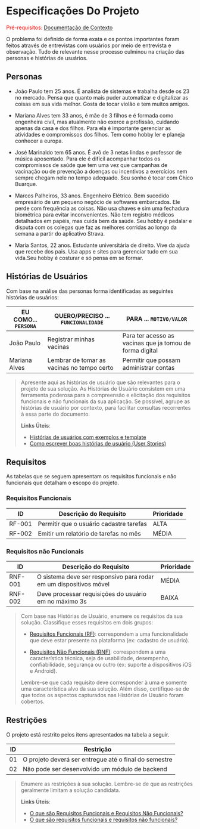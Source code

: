 # Especificações Do Projeto

<span style="color:red">Pré-requisitos: <a href="1-Contexto.md"> Documentação de Contexto</a></span>

O problema foi definido de forma exata e os pontos importantes foram feitos através de entrevistas com usuários por meio de entrevista e observação. Tudo de relevante nesse processo culminou na criação das personas e histórias de usuários.

## Personas

* João Paulo tem 25 anos. É analista de sistemas e trabalha desde os 23 no mercado.
Pensa que quanto mais puder automatizar e digitalizar as coisas em sua vida melhor. Gosta de tocar violão e tem muitos amigos.

* Mariana Alves tem 33 anos, é mãe de 3 filhos e é formada como engenheira civil, mas atualmente não exerce a profissão, cuidando apenas da casa e dos filhos. Para ela é importante gerenciar as atividades e compromissos dos filhos. Tem como hobby ler e planeja conhecer a europa.

* José Marinaldo tem 65 anos. É avô de 3 netas lindas e professor de música aposentado. Para ele é difícil acompanhar todos os compromissos de saúde que tem uma vez que campanhas de vacinação ou de prevenção a doenças ou incentivos a exercícios nem sempre chegam nele no tempo adequado. Seu sonho é tocar com Chico Buarque.

* Marcos Palheiros, 33 anos. Engenheiro Elétrico. Bem sucedido empresário de um pequeno negócio de softwares embarcados.  Ele perde com frequência as coisas. Não usa chaves e sim uma fechadura biométrica para evitar inconvenientes. Não tem registro médicos detalhados em papéis, mas cuida bem da saúde. Seu hobby é pedalar e disputa com os colegas que faz as melhores corridas ao longo da semana a partir do aplicativo Strava.

* Maria Santos, 22 anos. Estudante universitária de direito. Vive da ajuda que recebe dos pais. Usa apps e sites para gerenciar tudo em sua vida.Seu hobby é costurar e só pensa em se formar.
 

## Histórias de Usuários

Com base na análise das personas forma identificadas as seguintes histórias de usuários:

|EU COMO... `PERSONA`| QUERO/PRECISO ... `FUNCIONALIDADE`        |PARA ... `MOTIVO/VALOR`                                  |
|--------------------|-------------------------------------------|---------------------------------------------------------|
|João Paulo          | Registrar minhas vacinas                  | Para ter acesso as vacinas que ja tomou de forma digital|
|Mariana Alves       | Lembrar de tomar as vacinas no tempo certo| Permitir que possam administrar contas                  |

> Apresente aqui as histórias de usuário que são relevantes para o
> projeto de sua solução. As Histórias de Usuário consistem em uma
> ferramenta poderosa para a compreensão e elicitação dos requisitos
> funcionais e não funcionais da sua aplicação. Se possível, agrupe as
> histórias de usuário por contexto, para facilitar consultas
> recorrentes à essa parte do documento.
>
> **Links Úteis**:
> - [Histórias de usuários com exemplos e template](https://www.atlassian.com/br/agile/project-management/user-stories)
> - [Como escrever boas histórias de usuário (User Stories)](https://medium.com/vertice/como-escrever-boas-users-stories-hist%C3%B3rias-de-usu%C3%A1rios-b29c75043fac)

## Requisitos

As tabelas que se seguem apresentam os requisitos funcionais e não funcionais que detalham o escopo do projeto.

### Requisitos Funcionais

|ID    | Descrição do Requisito  | Prioridade |
|------|-----------------------------------------|----|
|RF-001| Permitir que o usuário cadastre tarefas | ALTA | 
|RF-002| Emitir um relatório de tarefas no mês   | MÉDIA |


### Requisitos não Funcionais

|ID     | Descrição do Requisito  |Prioridade |
|-------|-------------------------|----|
|RNF-001| O sistema deve ser responsivo para rodar em um dispositivos móvel | MÉDIA | 
|RNF-002| Deve processar requisições do usuário em no máximo 3s |  BAIXA | 

> Com base nas Histórias de Usuário, enumere os requisitos da sua
> solução. Classifique esses requisitos em dois grupos:
>
> - [Requisitos Funcionais
>   (RF)](https://pt.wikipedia.org/wiki/Requisito_funcional):
>   correspondem a uma funcionalidade que deve estar presente na
>   plataforma (ex: cadastro de usuário).
>
> - [Requisitos Não Funcionais
>   (RNF)](https://pt.wikipedia.org/wiki/Requisito_n%C3%A3o_funcional):
>   correspondem a uma característica técnica, seja de usabilidade,
>   desempenho, confiabilidade, segurança ou outro (ex: suporte a
>   dispositivos iOS e Android).
>
> Lembre-se que cada requisito deve corresponder à uma e somente uma
> característica alvo da sua solução. Além disso, certifique-se de que
> todos os aspectos capturados nas Histórias de Usuário foram cobertos.

## Restrições

O projeto está restrito pelos itens apresentados na tabela a seguir.

|ID| Restrição                                             |
|--|-------------------------------------------------------|
|01| O projeto deverá ser entregue até o final do semestre |
|02| Não pode ser desenvolvido um módulo de backend        |


> Enumere as restrições à sua solução. Lembre-se de que as restrições
> geralmente limitam a solução candidata.
> 
> **Links Úteis**:
> - [O que são Requisitos Funcionais e Requisitos Não Funcionais?](https://codificar.com.br/requisitos-funcionais-nao-funcionais/)
> - [O que são requisitos funcionais e requisitos não funcionais?](https://analisederequisitos.com.br/requisitos-funcionais-e-requisitos-nao-funcionais-o-que-sao/)
